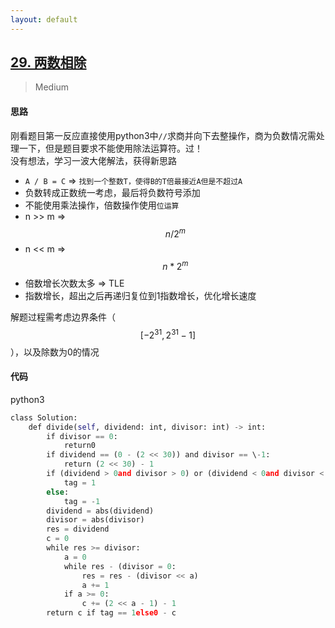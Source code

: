 ```yaml
---
layout: default
---
```


## [29\. 两数相除](https://leetcode-cn.com/problems/divide-two-integers/)


> Medium


#### 思路


刚看题目第一反应直接使用python3中`//`求商并向下去整操作，商为负数情况需处理一下，但是题目要求不能使用除法运算符。过！
<br>
没有想法，学习一波大佬解法，获得新思路
* `A / B = C` => `找到一个整数T，使得B的T倍最接近A但是不超过A`
* 负数转成正数统一考虑，最后将负数符号添加
* 不能使用乘法操作，倍数操作使用`位运算`
* n >> m    =>    $$ n/2^{m} $$
* n << m    =>    $$ n * 2^{m} $$
* 倍数增长次数太多 => TLE
* 指数增长，超出之后再递归复位到1指数增长，优化增长速度

解题过程需考虑边界条件（$$ [-2^{31}, 2^{31} - 1] $$），以及除数为0的情况
<br>


#### 代码


python3
```python
class Solution:
    def divide(self, dividend: int, divisor: int) -> int:
        if divisor == 0:
            return0
        if dividend == (0 - (2 << 30)) and divisor == \-1:
            return (2 << 30) - 1
        if (dividend > 0and divisor > 0) or (dividend < 0and divisor < 0):
            tag = 1
        else:
            tag = -1
        dividend = abs(dividend)
        divisor = abs(divisor)
        res = dividend
        c = 0
        while res >= divisor:
            a = 0
            while res - (divisor = 0:
                res = res - (divisor << a)
                a += 1
            if a >= 0:
                c += (2 << a - 1) - 1
        return c if tag == 1else0 - c
```
